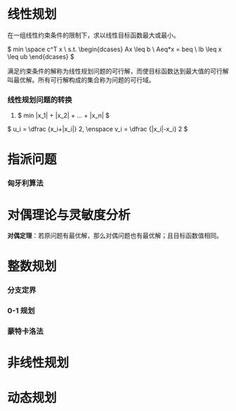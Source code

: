 # 线性规划

在一组线性约束条件的限制下，求以线性目标函数最大或最小。

$
    min \space c^T x \\
    s.t. \begin{dcases}
    Ax \leq b   \\
    Aeq*x = beq \\
    lb \leq x \leq ub
    \end{dcases}
$

满足约束条件的解称为线性规划问题的可行解，而使目标函数达到最大值的可行解叫最优解。所有可行解构成的集合称为问题的可行域。

### 线性规划问题的转换

1. $ min |x_1| + |x_2| + ... + |x_n| $

$ u_i = \dfrac {x_i+|x_i|} 2, \enspace 
    v_i = \dfrac {|x_i|-x_i} 2 $

# 指派问题

### 匈牙利算法

# 对偶理论与灵敏度分析

**对偶定理**：若原问题有最优解，那么对偶问题也有最优解；且目标函数值相同。

# 整数规划

### 分支定界

### 0-1 规划

### 蒙特卡洛法


# 非线性规划

# 动态规划
